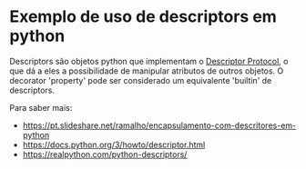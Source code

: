 # Exemplo de uso de descriptors em python

Descriptors são objetos python que implementam o [Descriptor Protocol](https://docs.python.org/3/howto/descriptor.html#descriptor-protocol), o que dá a eles a possibilidade de manipular atributos de outros objetos. O decorator 'property' pode ser considerado um equivalente 'builtin' de descriptors.

Para saber mais:
- https://pt.slideshare.net/ramalho/encapsulamento-com-descritores-em-python
- https://docs.python.org/3/howto/descriptor.html
- https://realpython.com/python-descriptors/